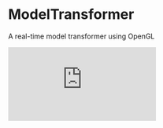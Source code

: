 # ModelTransformer
A real-time model transformer using OpenGL

![Report](https://github.com/spotenza2016/ModelTransformer/blob/main/ReadMeFiles/report.pdf)
